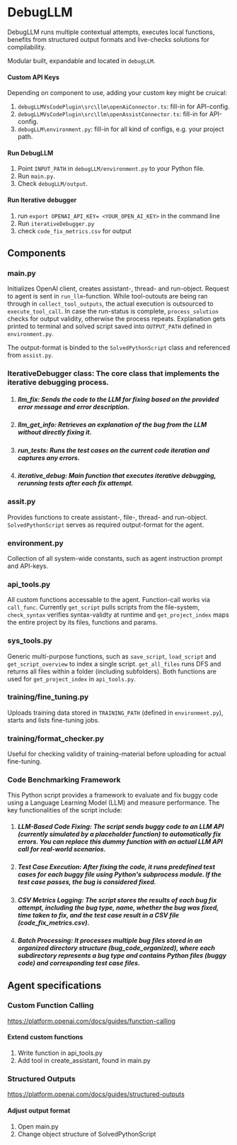 # DebugLLM
DebugLLM runs multiple contextual attempts, executes local functions, benefits from structured output formats and live-checks solutions for compilability.

Modular built, expandable and located in `debugLLM`.

#### Custom API Keys
Depending on component to use, adding your custom key might be cruical:
1. `debugLLMVsCodePlugin\src\llm\openAiConnector.ts`: fill-in for API-config. 
2. `debugLLMVsCodePlugin\src\llm\openAssistConnector.ts`: fill-in for API-config. 
3. `debugLLM\environment.py`: fill-in for all kind of configs, e.g. your project path.

#### Run DebugLLM
1. Point `INPUT_PATH` in `debugLLM/environment.py` to your Python file.
2. Run `main.py`.
3. Check `debugLLM/output`.

#### Run Iterative debugger
1. run ```export OPENAI_API_KEY= <YOUR_OPEN_AI_KEY>``` in the command line
2. Run `iterativeDebugger.py`
3. check  `code_fix_metrics.csv` for output

## Components

### main.py
Initializes OpenAI client, creates assistant-, thread- and run-object. Request to agent is sent in `run_llm`-function. While tool-outouts are being ran through in `collect_tool_outputs`, the actual execution is outsourced to `execute_tool_call`. In case the run-status is complete, `process_solution` checks for output validity, otherwise the process repeats. Explanation gets printed to terminal and solved script saved into `OUTPUT_PATH` defined in `environment.py`.

The output-format is binded to the `SolvedPythonScript` class and referenced from `assist.py`.

### IterativeDebugger class: The core class that implements the iterative debugging process.
1. ##### llm_fix: Sends the code to the LLM for fixing based on the provided error message and error description.
2. ##### llm_get_info: Retrieves an explanation of the bug from the LLM without directly fixing it.
3. ##### run_tests: Runs the test cases on the current code iteration and captures any errors.
4. ##### iterative_debug: Main function that executes iterative debugging, rerunning tests after each fix attempt.

### assit.py
Provides functions to create assistant-, file-, thread- and run-object.
`SolvedPythonScript` serves as required output-format for the agent.

### environment.py
Collection of all system-wide constants, such as agent instruction prompt and API-keys.

### api_tools.py
All custom functions accessable to the agent. Function-call works via `call_func`.
Currently `get_script` pulls scripts from the file-system, `check_syntax` verifies syntax-validty at runtime and `get_project_index` maps the entire project by its files, functions and params.

### sys_tools.py
Generic multi-purpose functions, such as `save_script`, `load_script` and `get_script_overview` to index a single script. `get_all_files` runs DFS and returns all files within a folder (including subfolders). Both functions are used for `get_project_index` in `api_tools.py`.

### training/fine_tuning.py
Uploads training data stored in `TRAINING_PATH` (defined in `environment.py`), starts and lists fine-tuning jobs.

### training/format_checker.py
Useful for checking validity of training-material before uploading for actual fine-tuning.

### Code Benchmarking Framework
This Python script provides a framework to evaluate and fix buggy code using a Language Learning Model (LLM) and measure performance. The key functionalities of the script include:
1. ##### LLM-Based Code Fixing: The script sends buggy code to an LLM API (currently simulated by a placeholder function) to automatically fix errors. You can replace this dummy function with an actual LLM API call for real-world scenarios.
2. ##### Test Case Execution: After fixing the code, it runs predefined test cases for each buggy file using Python's subprocess module. If the test case passes, the bug is considered fixed.
3. ##### CSV Metrics Logging: The script stores the results of each bug fix attempt, including the bug type, name, whether the bug was fixed, time taken to fix, and the test case result in a CSV file (code_fix_metrics.csv).
4. ##### Batch Processing: It processes multiple bug files stored in an organized directory structure (bug_code_organized), where each subdirectory represents a bug type and contains Python files (buggy code) and corresponding test case files.
 
## Agent specifications
### Custom Function Calling
https://platform.openai.com/docs/guides/function-calling
#### Extend custom functions
1. Write function in api_tools.py
3. Add tool in create_assistant, found in main.py

### Structured Outputs
https://platform.openai.com/docs/guides/structured-outputs
#### Adjust output format
1. Open main.py
2. Change object structure of SolvedPythonScript
